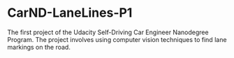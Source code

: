 # CarND-LaneLines-P1
The first project of the Udacity Self-Driving Car Engineer Nanodegree Program. The project involves using computer vision techniques to find lane markings on the road.
